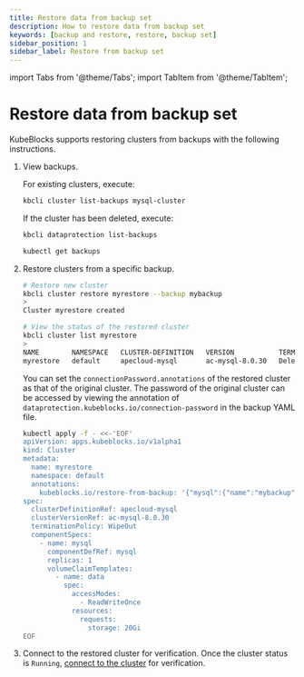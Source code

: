 ```yaml
---
title: Restore data from backup set
description: How to restore data from backup set
keywords: [backup and restore, restore, backup set]
sidebar_position: 1
sidebar_label: Restore from backup set
---
```


import Tabs from '@theme/Tabs';
import TabItem from '@theme/TabItem';

# Restore data from backup set

KubeBlocks supports restoring clusters from backups with the following instructions.

1. View backups.

     <Tabs>

     <TabItem value="kbcli" label="kbcli" default>

     For existing clusters, execute:

     ```bash
     kbcli cluster list-backups mysql-cluster
     ```

     If the cluster has been deleted, execute:

     ```bash
     kbcli dataprotection list-backups
     ```

     </TabItem>

     <TabItem value="kubectl" label="kubectl">

     ```bash
     kubectl get backups
     ```

     </TabItem>

     </Tabs>

2. Restore clusters from a specific backup.

     <Tabs>

     <TabItem value="kbcli" label="kbcli" default>

     ```bash
     # Restore new cluster
     kbcli cluster restore myrestore --backup mybackup
     >
     Cluster myrestore created

     # View the status of the restored cluster
     kbcli cluster list myrestore
     >
     NAME        NAMESPACE   CLUSTER-DEFINITION   VERSION           TERMINATION-POLICY   STATUS    CREATED-TIME
     myrestore   default     apecloud-mysql       ac-mysql-8.0.30   Delete               Running   Oct 30,2023 16:26 UTC+0800
     ```

     </TabItem>

     <TabItem value="kubectl" label="kubectl">

     You can set the `connectionPassword.annotations` of the restored cluster as that of the original cluster. The password of the original cluster can be accessed by viewing the annotation of `dataprotection.kubeblocks.io/connection-password` in the backup YAML file.

     ```bash
     kubectl apply -f - <<-'EOF'
     apiVersion: apps.kubeblocks.io/v1alpha1
     kind: Cluster
     metadata:
       name: myrestore
       namespace: default
       annotations:
         kubeblocks.io/restore-from-backup: '{"mysql":{"name":"mybackup","namespace":"default","connectionPassword": "Bw1cR15mzfldc9hzGuK4m1BZQOzha6aBb1i9nlvoBdoE9to4"}}'
     spec:
       clusterDefinitionRef: apecloud-mysql
       clusterVersionRef: ac-mysql-8.0.30
       terminationPolicy: WipeOut
       componentSpecs:
         - name: mysql
           componentDefRef: mysql
           replicas: 1
           volumeClaimTemplates:
             - name: data
               spec:
                 accessModes:
                   - ReadWriteOnce
                 resources:
                   requests:
                     storage: 20Gi
     EOF
     ```

     </TabItem>

     </Tabs>

3. Connect to the restored cluster for verification.  Once the cluster status is `Running`, [connect to the cluster](./../../../kubeblocks-for-apecloud-mysql/cluster-management/create-and-connect-an-apecloud-mysql-cluster.md#connect-to-a-cluster) for verification.
